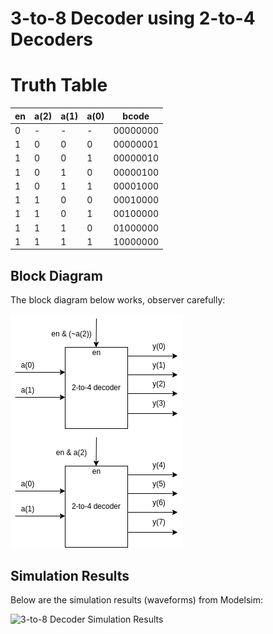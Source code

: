 # 3-to-8 Decoder using 2-to-4 Decoders

# Truth Table

| en | a(2) | a(1) | a(0) | bcode      |
|----|------|------|------|------------|
| 0  |  -   |  -   |  -   | 00000000   |
| 1  |  0   |  0   |  0   | 00000001   |
| 1  |  0   |  0   |  1   | 00000010   |
| 1  |  0   |  1   |  0   | 00000100   |
| 1  |  0   |  1   |  1   | 00001000   |
| 1  |  1   |  0   |  0   | 00010000   |
| 1  |  1   |  0   |  1   | 00100000   |
| 1  |  1   |  1   |  0   | 01000000   |
| 1  |  1   |  1   |  1   | 10000000   |


## Block Diagram

The block diagram below works, observer carefully: 

![Block Diagram for 3-to-8 Decoder](decoder_3_8.png)


## Simulation Results

Below are the simulation results (waveforms) from Modelsim: 

![3-to-8 Decoder Simulation Results](decoder_3_8_wave.png)